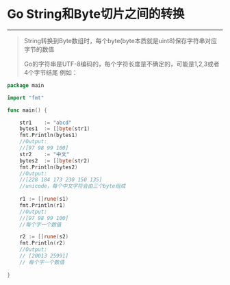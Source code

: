 # Go String和Byte切片之间的转换
***
> String转换到Byte数组时，每个byte(byte本质就是uint8)保存字符串对应字节的数值
> 
> Go的字符串是UTF-8编码的，每个字符长度是不确定的，可能是1,2,3或者4个字节结尾
> 例如：
>
```Go
package main

import "fmt"

func main() {

	str1    := "abcd"
	bytes1  := []byte(str1)
	fmt.Println(bytes1) 
	//Output:
	//[97 98 99 100]
	str2    := "中文"
	bytes2  := []byte(str2)
    fmt.Println(bytes2)
    //Output:
    //[228 184 173 230 150 135]
    //unicode，每个中文字符会由三个byte组成
    
    r1 := []rune(s1)
	fmt.Println(r1) 
	//Output:
	//[97 98 99 100]
	//每个字一个数值

	r2 := []rune(s2)
	fmt.Println(r2) 
	//Output:
	// [20013 25991]
	// 每个字一个数值
	
}
```